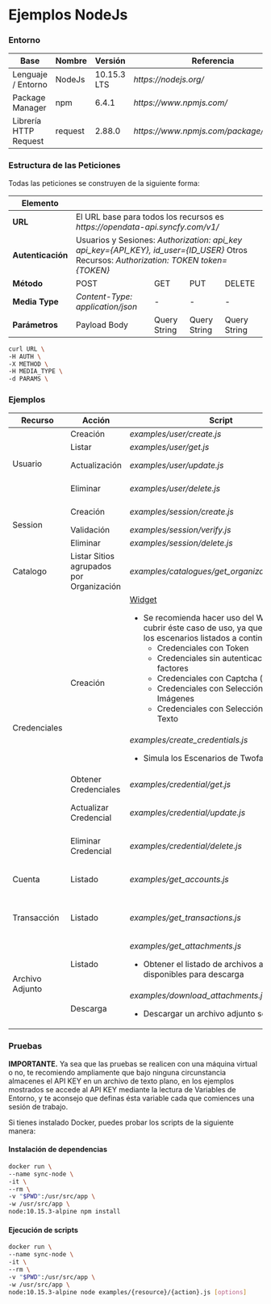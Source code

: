 # Ejemplos NodeJs



### Entorno

<table>
    <thead>
        <tr>
            <th>Base</th>
            <th>Nombre</th>
            <th>Versión</th>
            <th>Referencia</th>
        </tr>
    </thead>
    <tbody>
        <tr>
            <td>Lenguaje / Entorno</td>
            <td>NodeJs</td>
            <td>10.15.3 LTS</td>
            <td><i>https://nodejs.org/</i></td>
        </tr>
        <tr>
            <td>Package Manager</td>
            <td>npm</td>
            <td>6.4.1</td>
            <td><i>https://www.npmjs.com/</i></td>
        </tr>
        <tr>
            <td>Librería HTTP Request</td>
            <td>request</td>
            <td>2.88.0</td>
            <td><i>https://www.npmjs.com/package/request</i></td>
        </tr>
    </tbody>
</table>



### Estructura de las Peticiones

Todas las peticiones se construyen de la siguiente forma:

<table>
    <thead>
        <tr>
            <th colspan="1">Elemento</th>
            <th colspan="5"></th>
        </tr>
    </thead>
    <tbody>
        <tr>
            <td><b>URL</b></td>
            <td colspan="4">El URL base para todos los recursos es <i>https://opendata-api.syncfy.com/v1/</i></td>
        </tr>
        <tr>
            <td><b>Autenticación</b></td>
            <td colspan="4">Usuarios y Sesiones:
                <i>Authorization: api_key api_key={API_KEY}, id_user={ID_USER}</i>
Otros Recursos:
                <i>Authorization: TOKEN token={TOKEN}</i></td>
        </tr>
        <tr>
            <td><b>Método</b></td>
            <td>POST</td>
            <td>GET</td>
            <td>PUT</td>
            <td>DELETE</td>
        </tr>
        <tr>
            <td><b>Media Type</b></td>
            <td><i>Content-Type: application/json</i></td>
            <td>-</td>
            <td>-</td>
            <td>-</td>
        </tr>
        <tr>
            <td><b>Parámetros</b></td>
            <td>Payload Body</td>
            <td>Query String</td>
            <td>Query String</td>
            <td>Query String</td>
        </tr>
    </tbody>
</table>    

```bash
curl URL \
-H AUTH \
-X METHOD \
-H MEDIA_TYPE \
-d PARAMS \
```



### Ejemplos

<table>
    <thead>
        <tr>
            <th width="25%">Recurso</th>
          	<th width="25%">Acción</th>
            <th width="25%">Script</th>
          	<th width="25%">Options</th>
        </tr>
    </thead>
    <tbody>
        <tr>
            <td rowspan="4">Usuario</td>
          	<td>Creación</td>
            <td><i>examples/user/create.js</i></td>
          	<td>--api_key</td>
        </tr>
        <tr>
            <td>Listar</td>
            <td><i>examples/user/get.js</i></td>
          	<td>--api_key</td>
        </tr>
      	<tr>
            <td>Actualización</td>
            <td><i>examples/user/update.js</i></td>
          	<td>--api_key<br>--id_user</td>
        </tr>
        <tr>
          	<td>Eliminar</td>
            <td><i>examples/user/delete.js</i></td>
          	<td>--api_key<br>--id_user</td>
        </tr>
        <tr>
            <td rowspan="3">Session</td>
          	<td>Creación</td>
            <td><i>examples/session/create.js</i></td>
          	<td>--api_key<br>--id_user</td>
        </tr>
        <tr>
            <td>Validación</td>
            <td><i>examples/session/verify.js</i></td>
          	<td>--token</td>
        </tr>
      	<tr>
          	<td>Eliminar</td>
            <td><i>examples/session/delete.js</i></td>
          	<td>--token</td>
        </tr>
      	<tr>
            <td>Catalogo</td>
          	<td>Listar Sitios agrupados por Organización</td>
            <td><i>examples/catalogues/get_organizations_sites.js</i></td>
          <td>--token<br><i>--is_test</i></td>
        </tr>
        <tr>
          	<td rowspan="5">Credenciales</td>
            <td rowspan="2">Creación</td>
          	<td><a href="../widget/README.md">Widget</a>
          	<ul>
              	<li>Se recomienda hacer uso del Widget para cubrir éste caso de uso, ya que considera los escenarios listados a continuación:
                  <ul>
                    <li>Credenciales con Token</li>
                    <li>Credenciales sin autenticación de dos factores</li>
                    <li>Credenciales con Captcha (ó QRCode)</li>
                    <li>Credenciales con Selección Múltiples de Imágenes</li>
                    <li>Credenciales con Selección Múltiple de Texto</li>
                  </ul>
              	</li>
             </ul>
          	</td>
          	<td></td>
        </tr>
      	<tr>
          	<td><i>examples/create_credentials.js</i>
              	<ul>
                  <li>Simula los Escenarios de Twofa</li>
              	</ul>
          	</td>
          	<td>--token<br>--id_site<br>--credentials</td>
        </tr>
      	<tr>
            <td>Obtener Credenciales</td>
            <td><i>examples/credential/get.js</i></td>
          	<td>--token</td>
        </tr>
      	<tr>
            <td>Actualizar Credencial</td>
            <td><i>examples/credential/update.js</i></td>
          	<td>--token<br>--id_credential</td>
        </tr>
      	<tr>
            <td>Eliminar Credencial</td>
            <td><i>examples/credential/delete.js</i></td>
          	<td>--token<br>--id_credential</td>
        </tr>
        <tr>
            <td>Cuenta</td>
          	<td>Listado</td>
            <td><i>examples/get_accounts.js</i></td>
          	<td>--token<br>--id_credential</td>
        </tr>
        <tr>
          	<td>Transacción</td>
            <td>Listado</td>
            <td><i>examples/get_transactions.js</i></td>
          	<td>--token<br>--id_credential<br>--id_account</td>
        </tr>
        <tr>
           	<td rowspan="2">Archivo Adjunto</td>
            <td>Listado</td>
            <td><i>examples/get_attachments.js</i>
          		<ul>
                  <li>Obtener el listado de archivos adjuntos disponibles para descarga</li>
               </ul>
          	</td>
          	<td>--token<br>--id_credential<br>--id_account</td>
        </tr>
      	<tr>
            <td>Descarga</td>
            <td><i>examples/download_attachments.js</i>
              <ul>
                  <li>Descargar un archivo adjunto seleccionado</li>
               </ul>
              </td>
          	<td>--token<br>--id_attachment</td>
        </tr>
    </tbody>
</table>




### Pruebas

**IMPORTANTE.** Ya sea que las pruebas se realicen con una máquina virtual o no, te recomiendo ampliamente que bajo ninguna circunstancia almacenes el API KEY en un archivo de texto plano, en los ejemplos mostrados se accede al API KEY mediante la lectura de Variables de Entorno, y te aconsejo que definas ésta variable cada que comiences una sesión de trabajo.



Si tienes instalado Docker, puedes probar los scripts de la siguiente manera:

#### Instalación de dependencias

```bash
docker run \
--name sync-node \
-it \
--rm \
-v "$PWD":/usr/src/app \
-w /usr/src/app \
node:10.15.3-alpine npm install
```



#### Ejecución de scripts

```bash
docker run \
--name sync-node \
-it \
--rm \
-v "$PWD":/usr/src/app \
-w /usr/src/app \
node:10.15.3-alpine node examples/{resource}/{action}.js [options]
```
